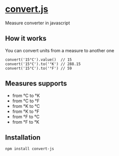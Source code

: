 # [convert.js](https://github.com/mirkoferraro/convert.js)

Measure converter in javascript

## How it works
You can convert units from a measure to another one
```
convert('15°C').value()  // 15
convert('15°C').to('°K') // 288.15
convert('15°C').to('°F') // 59
```

## Measures supports
* from °C to °K
* from °C to °F
* from °K to °C
* from °K to °F
* from °F to °C
* from °F to °K

## Installation
```
npm install convert-js
```